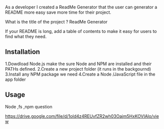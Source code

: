 
As a developer I created a ReadMe Generator that the user can generator a README more easy save more time for their project.

What is the title of the project ?
ReadMe Generator 
  
  If your README is long, add a table of contents to make it easy for users to find what they need.
  
  
  ## Installation
1.Dowdload Node.js  make the sure Node and NPM are installed and their PATHs defined.
2.Create a new project folder (it runs in the backgournd)
3.Install any NPM package we need 
4.Create a Node /JavaScript file in the app  folder 


  ## Usage
  Node ,fs ,npm question 


  https://drive.google.com/file/d/1old4z4REUvfZR2wh03Oajm5HxKOVIAlo/view
  
  
  

 
